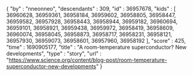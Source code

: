 {
  "by" : "nneonneo",
  "descendants" : 309,
  "id" : 36957678,
  "kids" : [ 36960628, 36959361, 36958184, 36959602, 36958805, 36958447, 36959582, 36957928, 36958443, 36958944, 36959182, 36960694, 36959101, 36958921, 36959438, 36959972, 36958419, 36958609, 36960074, 36958045, 36958873, 36958717, 36958231, 36958121, 36957930, 36959073, 36958601, 36957960, 36958192 ],
  "score" : 425,
  "time" : 1690905177,
  "title" : "A room-temperature superconductor? New developments",
  "type" : "story",
  "url" : "https://www.science.org/content/blog-post/room-temperature-superconductor-new-developments"
}
